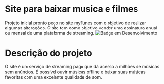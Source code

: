 # Site para baixar musica e filmes 
Projeto inicial pronto pego no site myTunes com o objetivo de realizar algumas alterações. O site tem como objetivo vender uma assinatura anual ou mensal de uma plataforma de streaming. 
![Badge em Desenvolvimento](http://img.shields.io/static/v1?label=STATUS&message=EM%20DESENVOLVIMENTO&color=GREEN&style=for-the-badge)

# Descrição do projeto 
O site é um serviço de streaming pago que dá acesso a milhões de músicas sem anúncios. É possível ouvir músicas offline e baixar suas músicas favoritas com uma excelente qualidade de som. 